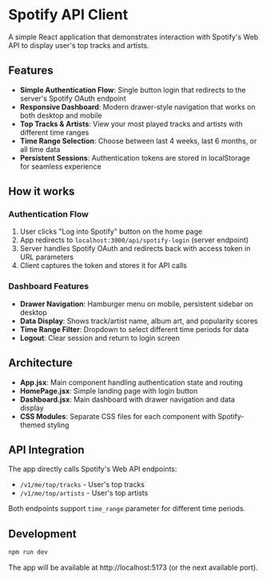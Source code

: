 # Spotify API Client

A simple React application that demonstrates interaction with Spotify's Web API to display user's top tracks and artists.

## Features

- **Simple Authentication Flow**: Single button login that redirects to the server's Spotify OAuth endpoint
- **Responsive Dashboard**: Modern drawer-style navigation that works on both desktop and mobile
- **Top Tracks & Artists**: View your most played tracks and artists with different time ranges
- **Time Range Selection**: Choose between last 4 weeks, last 6 months, or all time data
- **Persistent Sessions**: Authentication tokens are stored in localStorage for seamless experience

## How it works

### Authentication Flow

1. User clicks "Log into Spotify" button on the home page
2. App redirects to `localhost:3000/api/spotify-login` (server endpoint)
3. Server handles Spotify OAuth and redirects back with access token in URL parameters
4. Client captures the token and stores it for API calls

### Dashboard Features

- **Drawer Navigation**: Hamburger menu on mobile, persistent sidebar on desktop
- **Data Display**: Shows track/artist name, album art, and popularity scores
- **Time Range Filter**: Dropdown to select different time periods for data
- **Logout**: Clear session and return to login screen

## Architecture

- **App.jsx**: Main component handling authentication state and routing
- **HomePage.jsx**: Simple landing page with login button
- **Dashboard.jsx**: Main dashboard with drawer navigation and data display
- **CSS Modules**: Separate CSS files for each component with Spotify-themed styling

## API Integration

The app directly calls Spotify's Web API endpoints:

- `/v1/me/top/tracks` - User's top tracks
- `/v1/me/top/artists` - User's top artists

Both endpoints support `time_range` parameter for different time periods.

## Development

```bash
npm run dev
```

The app will be available at http://localhost:5173 (or the next available port).
